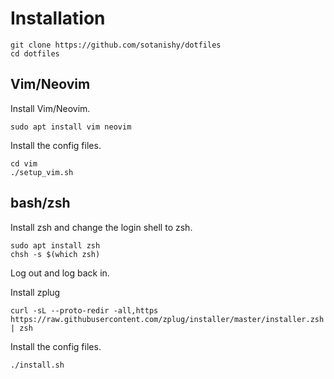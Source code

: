 # Installation

```
git clone https://github.com/sotanishy/dotfiles
cd dotfiles
```

## Vim/Neovim

Install Vim/Neovim.
```
sudo apt install vim neovim
```

Install the config files.
```
cd vim
./setup_vim.sh
```

## bash/zsh

Install zsh and change the login shell to zsh.
```
sudo apt install zsh
chsh -s $(which zsh)
```
Log out and log back in.

Install zplug
```
curl -sL --proto-redir -all,https https://raw.githubusercontent.com/zplug/installer/master/installer.zsh | zsh
```

Install the config files.
```
./install.sh
```

